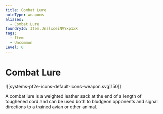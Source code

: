 ```yaml
---
title: Combat Lure
noteType: weapons
aliases:
  - Combat Lure
foundryId: Item.JnslxceiNVYxp1xX
tags:
  - Item
  - Uncommon
Level: 0
---
```


# Combat Lure
![[systems-pf2e-icons-default-icons-weapon.svg|150]]

A combat lure is a weighted leather sack at the end of a length of toughened cord and can be used both to bludgeon opponents and signal directions to a trained avian or other animal.
